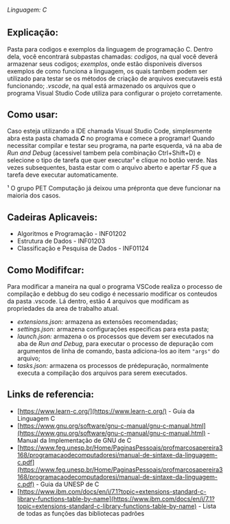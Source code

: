 ###### Linguagem: C

## Explicação:

Pasta para codigos e exemplos da linguagem de programação C. Dentro dela, você encontrará  subpastas chamadas: *codigos*, na qual você deverá armazenar seus codigos; *exemplos*, onde estão disponiveis diversos exemplos de como funciona a linguagem, os quais tambem podem ser utilizado para testar se os métodos de criação de arquivos executaveis está funcionando; *.vscode*, na qual está armazenado os arquivos que o programa Visual Studio Code utiliza para configurar o projeto corretamente.

## Como usar:

Caso esteja utilizando a IDE chamada Visual Studio Code, simplesmente abra esta pasta chamada ***C*** no programa e comece a programar! Quando necessitar compilar e testar seu programa, na parte esquerda, vá na aba de *Run and Debug* (acessivel tambem pela combinação Ctrl+Shift+D) e selecione o tipo de tarefa que quer executar¹ e clique no botão verde. Nas vezes subsequentes, basta estar com o arquivo aberto e apertar *F5* que a tarefa deve executar automaticamente.

¹ O grupo PET Computação já deixou uma prépronta que deve funcionar na maioria dos casos.

## Cadeiras Aplicaveis:

* Algoritmos e Programação - INF01202
* Estrutura de Dados - INF01203
* Classificação e Pesquisa de Dados - INF01124

## Como Modififcar:

Para modificar a maneira na qual o programa VSCode realiza o processo de compilação e debbug do seu codigo é necessario modificar os conteudos da pasta .vscode. Lá dentro, estão 4  arquivos que modificam as propriedades da area de trabalho atual.

* *extensions.json:* armazena as extensões recomendadas;
* *settings.json:* armazena configurações especificas para esta pasta;
* *launch.json:* armazena o os processos que devem ser executados na aba de *Run and Debug*, para executar o processo de depuração com argumentos de linha de comando, basta adiciona-los ao item `"args"` do arquivo;
* *tasks.json:* armazena os processos de prédepuração, normalmente executa a compilação dos arquivos para serem executados.

## Links de referencia:

* [https://www.learn-c.org/](https://www.learn-c.org/) - Guia da Linguagem C
* [https://www.gnu.org/software/gnu-c-manual/gnu-c-manual.html](https://www.gnu.org/software/gnu-c-manual/gnu-c-manual.html) - Manual da Implementação de GNU de C
* [https://www.feg.unesp.br/Home/PaginasPessoais/profmarcosapereira3168/programacaodecomputadoresi/manual-de-sintaxe-da-linguagem-c.pdf](https://www.feg.unesp.br/Home/PaginasPessoais/profmarcosapereira3168/programacaodecomputadoresi/manual-de-sintaxe-da-linguagem-c.pdf) - Guia da UNESP de C
* [https://www.ibm.com/docs/en/i/7.1?topic=extensions-standard-c-library-functions-table-by-name](https://www.ibm.com/docs/en/i/7.1?topic=extensions-standard-c-library-functions-table-by-name) - Lista de todas as funções das bibliotecas padrões
